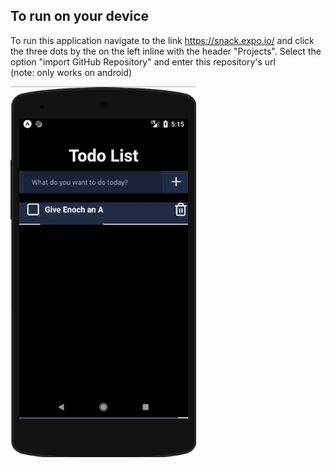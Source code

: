
## To run on your device 

To run this application navigate to the link https://snack.expo.io/ and click the three dots by the on the left inline with the header "Projects". Select the option "import GitHub Repository" and enter this repository's url <br/>
(note: only works on android)

<img src="./screenshot.png" >
